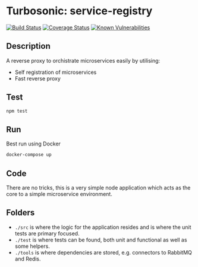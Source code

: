 # Turbosonic: service-registry
[![Build Status](https://secure.travis-ci.org/microlightning/service-registry.png?branch=master)](https://travis-ci.org/microlightning/service-registry)
[![Coverage Status](https://coveralls.io/repos/github/microlightning/service-registry/badge.svg?branch=master)](https://coveralls.io/github/microlightning/service-registry?branch=master)
[![Known Vulnerabilities](https://snyk.io/test/github/microlightning/service-registry/badge.svg)](https://snyk.io/test/github/microlightning/service-registry)
## Description
A reverse proxy to orchistrate microservices easily by utilising:
* Self registration of microservices
* Fast reverse proxy

## Test
```bash
npm test
```

## Run
Best run using Docker
```bash
docker-compose up
```

## Code
There are no tricks, this is a very simple node application which acts as the core to a simple microservice environment.

## Folders

* `./src` is where the logic for the application resides and is where the unit tests are primary focused.
* `./test` is where tests can be found, both unit and functional as well as some helpers.
* `./tools` is where dependencies are stored, e.g. connectors to RabbitMQ and Redis.